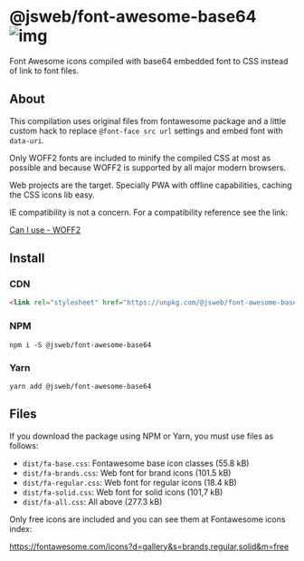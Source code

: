 # @jsweb/font-awesome-base64 ![img](https://travis-ci.com/jsweb/font-awesome-base64.svg?branch=master)

Font Awesome icons compiled with base64 embedded font to CSS instead of link to font files.

## About

This compilation uses original files from fontawesome package and a little custom hack to replace `@font-face src url` settings and embed font with `data-uri`.

Only WOFF2 fonts are included to minify the compiled CSS at most as possible and because WOFF2 is supported by all major modern browsers.

Web projects are the target. Specially PWA with offline capabilities, caching the CSS icons lib easy.

IE compatibility is not a concern. For a compatibility reference see the link:

[Can I use - WOFF2](http://caniuse.com/#search=woff2)

## Install

### CDN

```html
<link rel="stylesheet" href="https://unpkg.com/@jsweb/font-awesome-base64" />
```

### NPM

`npm i -S @jsweb/font-awesome-base64`

### Yarn

`yarn add @jsweb/font-awesome-base64`

## Files

If you download the package using NPM or Yarn, you must use files as follows:

- `dist/fa-base.css`: Fontawesome base icon classes (55.8 kB)
- `dist/fa-brands.css`: Web font for brand icons (101.5 kB)
- `dist/fa-regular.css`: Web font for regular icons (18.4 kB)
- `dist/fa-solid.css`: Web font for solid icons (101,7 kB)
- `dist/fa-all.css`: All above (277.3 kB)

Only free icons are included and you can see them at Fontawesome icons index:

https://fontawesome.com/icons?d=gallery&s=brands,regular,solid&m=free
